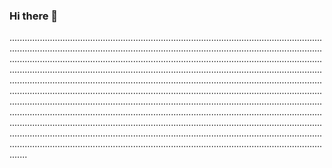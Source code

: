 ### Hi there 👋

...........................................................................................................................................................................................................................................................................................................................................................................................................................................................................................................................................................................................................................................................................................................................................................................................................................................................................................................................................................................................................................................................................................................................................................................................................................................................................................................................................................................................................................
